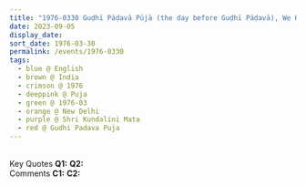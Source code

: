 ```yaml
---
title: "1976-0330 Guḍhī Pāḍavā Pūjā (the day before Guḍhī Pāḍavā), We Have to Be in Meditation Meditation (Be in Thoughtless Awareness and Meditation Is Where You Are No More), New Delhi, India"
date: 2023-09-05
display_date: 
sort_date: 1976-03-30
permalink: /events/1976-0330
tags:
  - blue @ English
  - brown @ India
  - crimson @ 1976
  - deeppink @ Puja
  - green @ 1976-03
  - orange @ New Delhi
  - purple @ Shri Kundalini Mata 
  - red @ Gudhi Padava Puja
---
```


<br>

<wave-list>
  <list-title color="DarkSeaGreen" width="55">Key Quotes</list-title>
  <list-item color="BlanchedAlmond" width="280"><b>Q1:</b> <i></i></list-item>
  <list-item color="Lavender" width="280"><b>Q2:</b> <i></i></list-item>
</wave-list>

<br>

<wave-list>
  <list-title color="DarkSeaGreen" width="55">Comments</list-title>
  <list-item color="BlanchedAlmond" width="280"><b>C1:</b> <i></i></list-item>
  <list-item color="Lavender" width="280"><b>C2:</b> <i></i></list-item>
</wave-list>